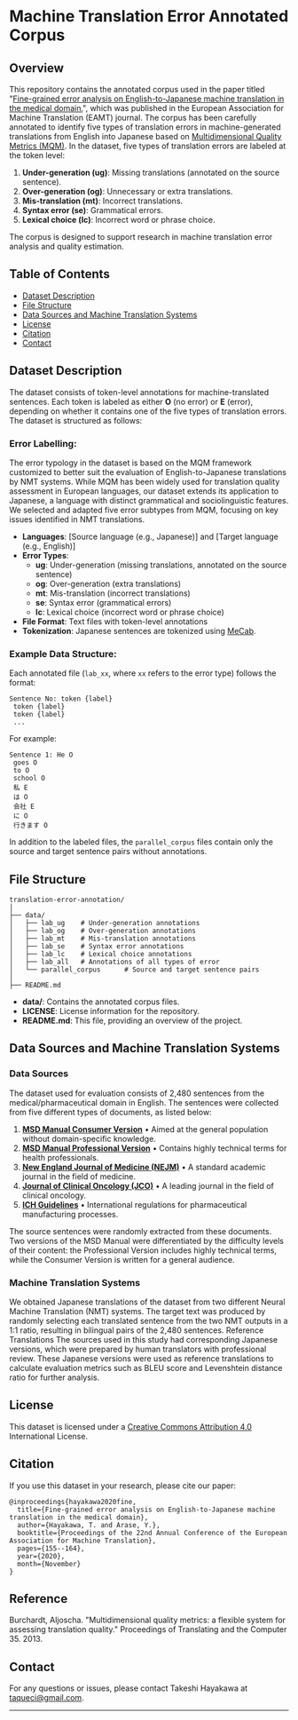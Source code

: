 # Machine Translation Error Annotated Corpus

## Overview

This repository contains the annotated corpus used in the paper titled "[Fine-grained error analysis on English-to-Japanese machine translation in the medical domain.](https://aclanthology.org/2020.eamt-1.17/)", which was published in the European Association for Machine Translation (EAMT) journal. The corpus has been carefully annotated to identify five types of translation errors in machine-generated translations from English into Japanese based on [Multidimensional Quality Metrics (MQM)](https://themqm.org/the-mqm-full-typology/).
In the dataset, five types of translation errors are labeled at the token level:

1. **Under-generation (ug)**: Missing translations (annotated on the source sentence).
2. **Over-generation (og)**: Unnecessary or extra translations.
3. **Mis-translation (mt)**: Incorrect translations.
4. **Syntax error (se)**: Grammatical errors.
5. **Lexical choice (lc)**: Incorrect word or phrase choice.

The corpus is designed to support research in machine translation error analysis and quality estimation.

## Table of Contents

- [Dataset Description](#dataset-description)
- [File Structure](#file-structure)
- [Data Sources and Machine Translation Systems](#data-sources-and-machine-translation-systems)
- [License](#license)
- [Citation](#citation)
- [Contact](#contact)

## Dataset Description

The dataset consists of token-level annotations for machine-translated sentences. Each token is labeled as either **O** (no error) or **E** (error), depending on whether it contains one of the five types of translation errors. The dataset is structured as follows:

### Error Labelling:

The error typology in the dataset is based on the MQM framework customized to better suit the evaluation of English-to-Japanese translations by NMT systems. While MQM has been widely used for translation quality assessment in European languages, our dataset extends its application to Japanese, a language with distinct grammatical and sociolinguistic features. We selected and adapted five error subtypes from MQM, focusing on key issues identified in NMT translations.

- **Languages**: [Source language (e.g., Japanese)] and [Target language (e.g., English)]
- **Error Types**:
  - **ug**: Under-generation (missing translations, annotated on the source sentence)
  - **og**: Over-generation (extra translations)
  - **mt**: Mis-translation (incorrect translations)
  - **se**: Syntax error (grammatical errors)
  - **lc**: Lexical choice (incorrect word or phrase choice)
- **File Format**: Text files with token-level annotations
- **Tokenization**: Japanese sentences are tokenized using [MeCab](https://taku910.github.io/mecab/).

### Example Data Structure:

Each annotated file (`lab_xx`, where `xx` refers to the error type) follows the format:

```
Sentence No: token {label}
 token {label}
 token {label}
 ...
```

For example:

```
Sentence 1: He O
 goes O
 to O
 school O
 私 E
 は O
 会社 E
 に O
 行きます O
```

In addition to the labeled files, the `parallel_corpus` files contain only the source and target sentence pairs without annotations.

## File Structure

```
translation-error-annotation/
│
├── data/
│   ├── lab_ug    # Under-generation annotations
│   ├── lab_og    # Over-generation annotations
│   ├── lab_mt    # Mis-translation annotations
│   ├── lab_se    # Syntax error annotations
│   ├── lab_lc    # Lexical choice annotations
│   ├── lab_all   # Annotations of all types of error
│   └── parallel_corpus      # Source and target sentence pairs
│
├── README.md
```

- **data/**: Contains the annotated corpus files.
- **LICENSE**: License information for the repository.
- **README.md**: This file, providing an overview of the project.

## Data Sources and Machine Translation Systems
### Data Sources
The dataset used for evaluation consists of 2,480 sentences from the medical/pharmaceutical domain in English. The sentences were collected from five different types of documents, as listed below:
1.	[**MSD Manual Consumer Version**](https://www.msdmanuals.com/home)
•	Aimed at the general population without domain-specific knowledge.
2.	[**MSD Manual Professional Version**](https://www.msdmanuals.com/professional)
•	Contains highly technical terms for health professionals.
3.	[**New England Journal of Medicine (NEJM)**](https://www.nejm.org/)
•	A standard academic journal in the field of medicine.
4.	[**Journal of Clinical Oncology (JCO)**](https://ascopubs.org/journal/jco)
•	A leading journal in the field of clinical oncology.
5.	[**ICH Guidelines**](https://www.ich.org/page/ich-guidelines)
•	International regulations for pharmaceutical manufacturing processes.

The source sentences were randomly extracted from these documents. Two versions of the MSD Manual were differentiated by the difficulty levels of their content: the Professional Version includes highly technical terms, while the Consumer Version is written for a general audience.

### Machine Translation Systems
We obtained Japanese translations of the dataset from two different Neural Machine Translation (NMT) systems. The target text was produced by randomly selecting each translated sentence from the two NMT outputs in a 1:1 ratio, resulting in bilingual pairs of the 2,480 sentences.
Reference Translations
The sources used in this study had corresponding Japanese versions, which were prepared by human translators with professional review. These Japanese versions were used as reference translations to calculate evaluation metrics such as BLEU score and Levenshtein distance ratio for further analysis.

## License

This dataset is licensed under a [Creative Commons Attribution 4.0](https://creativecommons.org/licenses/by-nc-nd/4.0/) International License.

## Citation

If you use this dataset in your research, please cite our paper:

```
@inproceedings{hayakawa2020fine,
  title={Fine-grained error analysis on English-to-Japanese machine translation in the medical domain},
  author={Hayakawa, T. and Arase, Y.},
  booktitle={Proceedings of the 22nd Annual Conference of the European Association for Machine Translation},
  pages={155--164},
  year={2020},
  month={November}
}
```
## Reference
Burchardt, Aljoscha. "Multidimensional quality metrics: a flexible system for assessing translation quality." Proceedings of Translating and the Computer 35. 2013.

## Contact

For any questions or issues, please contact Takeshi Hayakawa at taqueci@gmail.com.

---

